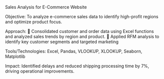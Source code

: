Sales Analysis for E-Commerce Website

Objective: To analyze e-commerce sales data to identify high-profit regions and optimize product focus.

Approach:
	Consolidated customer and order data using Excel functions and analyzed sales trends by region and product.
	Applied RFM analysis to identify key customer segments and targeted marketing

Tools/Technologies: Excel, Pandas, VLOOKUP, XLOOKUP, Seaborn, Matplotlib

Impact: Identified delays and reduced shipping processing time by 7%, driving operational improvements.
